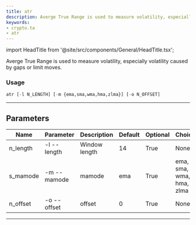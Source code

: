 ```yaml
---
title: atr
description: Averge True Range is used to measure volatility, especially volatility caused by gaps or limit moves
keywords:
- crypto.ta
- atr
---
```


import HeadTitle from '@site/src/components/General/HeadTitle.tsx';

<HeadTitle title="crypto /ta/atr - Reference | OpenBB Terminal Docs" />

Averge True Range is used to measure volatility, especially volatility caused by gaps or limit moves.

### Usage

```python wordwrap
atr [-l N_LENGTH] [-m {ema,sma,wma,hma,zlma}] [-o N_OFFSET]
```

---

## Parameters

| Name | Parameter | Description | Default | Optional | Choices |
| ---- | --------- | ----------- | ------- | -------- | ------- |
| n_length | -l  --length | Window length | 14 | True | None |
| s_mamode | -m  --mamode | mamode | ema | True | ema, sma, wma, hma, zlma |
| n_offset | -o  --offset | offset | 0 | True | None |

---

